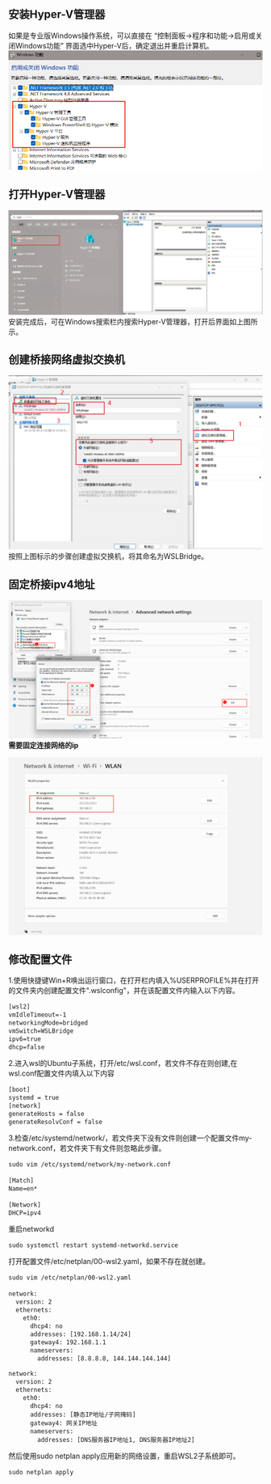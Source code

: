 ## 安装Hyper-V管理器
如果是专业版Windows操作系统，可以直接在
“控制面板->程序和功能->启用或关闭Windows功能”
界面选中Hyper-V后，确定退出并重启计算机。
![开启Hyper-V功能](./img/开启Hyper-V功能.png)

## 打开Hyper-V管理器
![Hyper-V管理器界面](./img/Hyper-V管理器.png)
安装完成后，可在Windows搜索栏内搜索Hyper-V管理器，打开后界面如上图所示。

## 创建桥接网络虚拟交换机
![创建桥接网络虚拟交换机](./img/创建桥接网络虚拟交换机.png)
按照上图标示的步骤创建虚拟交换机，将其命名为WSLBridge。

## 固定桥接ipv4地址

![](img/2024-03-05-10-32-32.png)
**需要固定连接网络的ip**

![](img/2024-03-08-09-26-30.png)

## 修改配置文件

1.使用快捷键Win+R唤出运行窗口，在打开栏内填入%USERPROFILE%并在打开的文件夹内创建配置文件".wslconfig"，并在该配置文件内输入以下内容。
```text:no-line-numbers
[wsl2]
vmIdleTimeout=-1
networkingMode=bridged
vmSwitch=WSLBridge
ipv6=true
dhcp=false
```

2.进入wsl的Ubuntu子系统，打开/etc/wsl.conf，若文件不存在则创建,在wsl.conf配置文件内填入以下内容
```text:no-line-numbers
[boot]
systemd = true
[network]
generateHosts = false
generateResolvConf = false
```

3.检查/etc/systemd/network/，若文件夹下没有文件则创建一个配置文件my-network.conf，若文件夹下有文件则忽略此步骤。
```shell:no-line-numbers
sudo vim /etc/systemd/network/my-network.conf

[Match]
Name=en*
 
[Network]
DHCP=ipv4
```

重启networkd
```shell:no-line-numbers
sudo systemctl restart systemd-networkd.service
```

打开配置文件/etc/netplan/00-wsl2.yaml，如果不存在就创建。
```shell:no-line-numbers
sudo vim /etc/netplan/00-wsl2.yaml

network:
  version: 2
  ethernets:
    eth0:
      dhcp4: no
      addresses: [192.168.1.14/24]
      gateway4: 192.168.1.1
      nameservers:
        addresses: [8.8.8.8, 144.144.144.144]
```

```text:no-line-numbers
network:
  version: 2
  ethernets:
    eth0:
      dhcp4: no
      addresses: [静态IP地址/子网掩码]
      gateway4: 网关IP地址
      nameservers:
        addresses: [DNS服务器IP地址1, DNS服务器IP地址2]
```

然后使用sudo netplan apply应用新的网络设置，重启WSL2子系统即可。
```shell:no-line-numbers
sudo netplan apply
```
